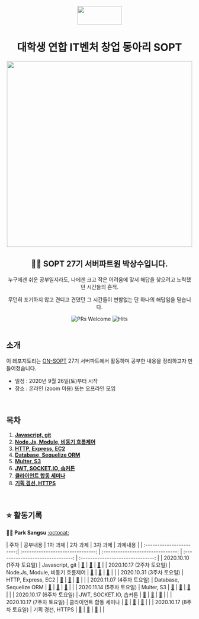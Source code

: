 <div align="center">

  <img height="50" width="120" src="https://user-images.githubusercontent.com/59385491/99065767-39ab4500-25eb-11eb-9490-9d2a4202dd96.png">

  # 대학생 연합 IT벤처 창업 동아리 SOPT

  <img height="500" width="500" src="https://user-images.githubusercontent.com/59385491/99067842-bb50a200-25ee-11eb-9252-4a4ae3644e8d.png">

  <h2> 👨‍💻 SOPT 27기 서버파트원 박상수입니다. </h2>

<p>누구에겐 쉬운 공부일지라도, 나에겐 크고 작은 어려움에 맞서 해답을 찾으려고 노력했던 시간들의 흔적.</p>
<p>무던히 포기하지 않고 견디고 견뎠던 그 시간들이 변함없는 단 하나의 해답임을 믿습니다.</p>

</div>

<div align=center>

<img alt="PRs Welcome" src="https://img.shields.io/badge/PRs-welcome-brightgreen.svg?style=flat-square" />
<img alt="Hits" src="https://hits.seeyoufarm.com/api/count/incr/badge.svg?url=https%3A%2F%2Fgithub.com%2FON-SOPT-SERVER-3%2FParksangsu&count_bg=%2379C83D&title_bg=%23555555&icon=&icon_color=%23E7E7E7&title=hits&edge_flat=false" />

</div>

<br>

## 소개

이 레포지토리는 [ON-SOPT](http://sopt.org/wp/?page_id=2519) 27기 서버파트에서 활동하며 공부한 내용을 정리하고자 만들어졌습니다. 

-   일정 : 2020년 9월 26일(토)부터 시작
-   장소 : 온라인 (zoom 이용) 또는 오프라인 모임

<br>

## 목차

1. **[Javascript, git](#se1)**
2. **[Node.Js, Module, 비동기 흐름제어](#se2)**
3. **[HTTP, Express, EC2](#se3)** 
4. **[Database, Sequelize ORM](#se4)**   
5. **[Multer, S3](#se5)**   
6. **[JWT, SOCKET.IO, 솝커톤](#se6)**
7. **[클라이언트 합동 세미나](#se7)** 
8. **[기획 경선, HTTPS](#se8)**

<br>

## ⭐️ 활동기록

🧑‍💻 **Park Sangsu** [:octocat:](https://github.com/epitoneproject)

|           주차            |              공부내용                |             1차 과제                |             2차 과제                |               3차 과제             |       과제내용           |
| :-----------------------:| :-------------------------------:  | :-------------------------------: | :-------------------------------: | :-------------------------------: |
| 2020.10.10 (1주차 토요일)   |  Javascript, git <a name="se1"></a>| [:link:](https://github.com/ON-SOPT-SERVER-3/Parksangsu/tree/master/homework/week1/level1)                        | [:link:](https://github.com/ON-SOPT-SERVER-3/Parksangsu/blob/master/homework/week1/level2/team.js)                        | [:link:](https://github.com/ON-SOPT-SERVER-3/Parksangsu/blob/master/homework/week1/level3/random.js)                        | 
| 2020.10.17 (2주차 토요일)   |  Node.Js, Module, 비동기 흐름제어 <a name="se2"></a>  | [:link:]()                        | [:link:]()                        | [:link:]()                        |       |
| 2020.10.31 (3주차 토요일)   |  HTTP, Express, EC2 <a name="se3"></a>     | [:link:]()                        | [:link:]()                        | [:link:]()                        |   |
| 2020.11.07 (4주차 토요일)   |  Database, Sequelize ORM <a name="se4"></a>     | [:link:]()                        | [:link:]()                        | [:link:]()                        |   |
| 2020.11.14 (5주차 토요일)   |  Multer, S3 <a name="se5"></a>     | [:link:]()                        | [:link:]()                        | [:link:]()                        |   |
| 2020.10.17 (6주차 토요일)   |  JWT, SOCKET.IO, 솝커톤 <a name="se6"></a>     | [:link:]()                        | [:link:]()                        | [:link:]()                        |  |
| 2020.10.17 (7주차 토요일)   |  클라이언트 합동 세미나 <a name="se7"></a>     | [:link:]()                        | [:link:]()                        | [:link:]()                        |  |
| 2020.10.17 (8주차 토요일)   |  기획 경선, HTTPS <a name="se8"></a>     | [:link:]()                        | [:link:]()                        | [:link:]()                        |  |



<!-- <details><summary><b>토글</b></summary>

<p>

토글

</p>
</details> -->
